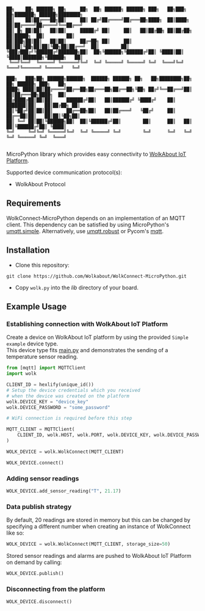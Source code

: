 ```console

██╗    ██╗ ██████╗ ██╗     ██╗  ██╗ ██████╗ ██████╗ ███╗   ██╗███╗   ██╗███████╗ ██████╗████████╗
██║    ██║██╔═══██╗██║     ██║ ██╔╝██╔════╝██╔═══██╗████╗  ██║████╗  ██║██╔════╝██╔════╝╚══██╔══╝
██║ █╗ ██║██║   ██║██║     █████╔╝ ██║     ██║   ██║██╔██╗ ██║██╔██╗ ██║█████╗  ██║        ██║   
██║███╗██║██║   ██║██║     ██╔═██╗ ██║     ██║   ██║██║╚██╗██║██║╚██╗██║██╔══╝  ██║        ██║   
╚███╔███╔╝╚██████╔╝███████╗██║  ██╗╚██████╗╚██████╔╝██║ ╚████║██║ ╚████║███████╗╚██████╗   ██║   
 ╚══╝╚══╝  ╚═════╝ ╚══════╝╚═╝  ╚═╝ ╚═════╝ ╚═════╝ ╚═╝  ╚═══╝╚═╝  ╚═══╝╚══════╝ ╚═════╝   ╚═╝   
                                                                                                 
███╗   ███╗██╗ ██████╗██████╗  ██████╗ ██████╗ ██╗   ██╗████████╗██╗  ██╗ ██████╗ ███╗   ██╗     
████╗ ████║██║██╔════╝██╔══██╗██╔═══██╗██╔══██╗╚██╗ ██╔╝╚══██╔══╝██║  ██║██╔═══██╗████╗  ██║     
██╔████╔██║██║██║     ██████╔╝██║   ██║██████╔╝ ╚████╔╝    ██║   ███████║██║   ██║██╔██╗ ██║     
██║╚██╔╝██║██║██║     ██╔══██╗██║   ██║██╔═══╝   ╚██╔╝     ██║   ██╔══██║██║   ██║██║╚██╗██║     
██║ ╚═╝ ██║██║╚██████╗██║  ██║╚██████╔╝██║        ██║      ██║   ██║  ██║╚██████╔╝██║ ╚████║     
╚═╝     ╚═╝╚═╝ ╚═════╝╚═╝  ╚═╝ ╚═════╝ ╚═╝        ╚═╝      ╚═╝   ╚═╝  ╚═╝ ╚═════╝ ╚═╝  ╚═══╝     
                                                                                                 

```
MicroPython library which provides easy connectivity to [WolkAbout IoT Platform](https://demo.wolkabout.com/#/login).

Supported device communication protocol(s):
- WolkAbout Protocol

## Requirements

WolkConnect-MicroPython depends on an implementation of an MQTT client. This dependency can be satisfied by using MicroPython's [umqtt.simple](https://github.com/micropython/micropython-lib/tree/master/umqtt.simple). Alternatively, use [umqtt.robust](https://github.com/micropython/micropython-lib/tree/master/umqtt.robust) or Pycom's [mqtt](https://github.com/pycom/pycom-libraries/blob/master/lib/mqtt/mqtt.py).

## Installation

 - Clone this repository:
```console
git clone https://github.com/Wolkabout/WolkConnect-MicroPython.git
```
 - Copy ``wolk.py`` into the *lib* directory of your board.

## Example Usage

### Establishing connection with WolkAbout IoT Platform

Create a device on WolkAbout IoT platform by using the provided `Simple example` device type.  
This device type fits [main.py](https://github.com/Wolkabout/WolkConnect-MicroPython/blob/master/examples/simple/main.py) and demonstrates the sending of a temperature sensor reading.

```python
from [mqtt] import MQTTClient
import wolk

CLIENT_ID = hexlify(unique_id())
# Setup the device credentials which you received
# when the device was created on the platform
wolk.DEVICE_KEY = "device_key"
wolk.DEVICE_PASSWORD = "some_password"

# WiFi connection is required before this step

MQTT_CLIENT = MQTTClient(
    CLIENT_ID, wolk.HOST, wolk.PORT, wolk.DEVICE_KEY, wolk.DEVICE_PASSWORD
)

WOLK_DEVICE = wolk.WolkConnect(MQTT_CLIENT)

WOLK_DEVICE.connect()
```

### Adding sensor readings
```python
WOLK_DEVICE.add_sensor_reading("T", 21.17)
```

### Data publish strategy
By default, 20 readings are stored in memory but this can be changed by specifying a different number when creating an instance of WolkConnect like so:

```python
WOLK_DEVICE = wolk.WolkConnect(MQTT_CLIENT, storage_size=50)
```

Stored sensor readings and alarms are pushed to WolkAbout IoT Platform on demand by calling:

```python
WOLK_DEVICE.publish()
```

### Disconnecting from the platform
```python
WOLK_DEVICE.disconnect()
```
